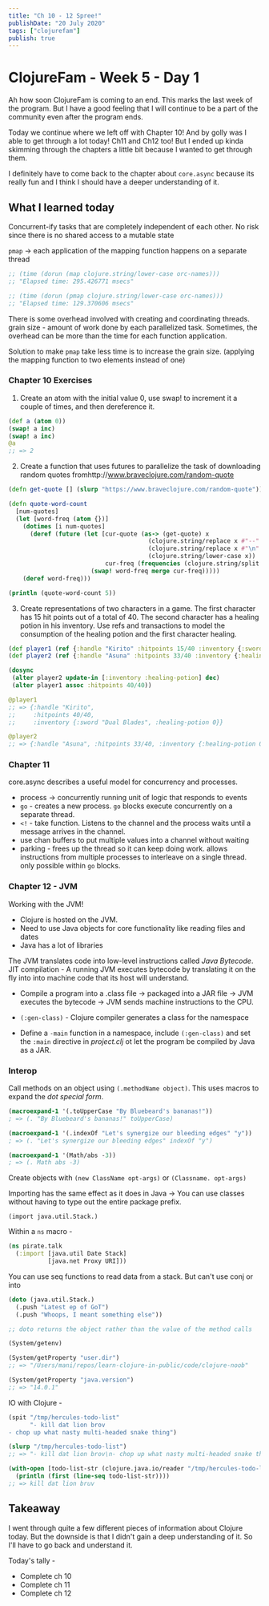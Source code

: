 ```yaml
---
title: "Ch 10 - 12 Spree!"
publishDate: "20 July 2020"
tags: ["clojurefam"]
publish: true
---
```


# ClojureFam - Week 5 - Day 1

Ah how soon ClojureFam is coming to an end. This marks the last week of the program. But I have a good feeling that I will continue to be a part of the community even after the program ends.

Today we continue where we left off with Chapter 10! And by golly was I able to get through a lot today! Ch11 and Ch12 too! But I ended up kinda skimming through the chapters a little bit because I wanted to get through them.

I definitely have to come back to the chapter about `core.async` because its really fun and I think I should have a deeper understanding of it.

## What I learned today

Concurrent-ify tasks that are completely independent of each other.
No risk since there is no shared access to a mutable state

`pmap` -> each application of the mapping function happens on a separate thread

```clojure
;; (time (dorun (map clojure.string/lower-case orc-names)))
;; "Elapsed time: 295.426771 msecs"

;; (time (dorun (pmap clojure.string/lower-case orc-names)))
;; "Elapsed time: 129.370606 msecs"
```

There is some overhead involved with creating and coordinating threads.
grain size - amount of work done by each parallelized task. Sometimes, the overhead can be more than the time for each function application.

Solution to make `pmap` take less time is to increase the grain size. (applying the mapping function to two elements instead of one)

### Chapter 10 Exercises

1. Create an atom with the initial value 0, use swap! to increment it a couple of times, and then dereference it.

```clojure
(def a (atom 0))
(swap! a inc)
(swap! a inc)
@a
;; => 2
```

2. Create a function that uses futures to parallelize the task of downloading random quotes fromhttp://www.braveclojure.com/random-quote

```clojure
(defn get-quote [] (slurp "https://www.braveclojure.com/random-quote"))

(defn quote-word-count
  [num-quotes]
  (let [word-freq (atom {})]
    (dotimes [i num-quotes]
      (deref (future (let [cur-quote (as-> (get-quote) x
                                       (clojure.string/replace x #"--" "")
                                       (clojure.string/replace x #"\n" "")
                                       (clojure.string/lower-case x))
                           cur-freq (frequencies (clojure.string/split cur-quote #" "))]
                       (swap! word-freq merge cur-freq)))))
    (deref word-freq)))

(println (quote-word-count 5))
```

3. Create representations of two characters in a game. The first character has 15 hit points out of a total of 40. The second character has a healing potion in his inventory. Use refs and transactions to model the consumption of the healing potion and the first character healing.

```clojure
(def player1 (ref {:handle "Kirito" :hitpoints 15/40 :inventory {:sword "Dual Blades" :healing-potion 0}}))
(def player2 (ref {:handle "Asuna" :hitpoints 33/40 :inventory {:healing-potion 1}}))

(dosync
 (alter player2 update-in [:inventory :healing-potion] dec)
 (alter player1 assoc :hitpoints 40/40))

@player1
;; => {:handle "Kirito",
;;     :hitpoints 40/40,
;;     :inventory {:sword "Dual Blades", :healing-potion 0}}

@player2
;; => {:handle "Asuna", :hitpoints 33/40, :inventory {:healing-potion 0}}
```

### Chapter 11

core.async describes a useful model for concurrency and processes.

* process -> concurrently running unit of logic that responds to events
* `go` - creates a new process. `go` blocks execute concurrently on a separate thread.
* `<!` - take function. Listens to the channel and the process waits until a message arrives in the channel.
* use chan buffers to put multiple values into a channel without waiting
* parking - frees up the thread so it can keep doing work. allows instructions from multiple processes to interleave on a single thread. only possible within `go` blocks.

### Chapter 12 - JVM

Working with the JVM!

* Clojure is hosted on the JVM.
* Need to use Java objects for core functionality like reading files and dates
* Java has a lot of libraries

The JVM translates code into low-level instructions called *Java Bytecode*. 
JIT compilation - A running JVM executes bytecode by translating it on the fly into into machine code that its host will understand.

* Compile a program into a .class file -> packaged into a JAR file -> JVM executes the bytecode -> JVM sends machine instructions to the CPU.

* `(:gen-class)` - Clojure compiler generates a class for the namespace
* Define a `-main` function in a namespace, include `(:gen-class)` and set the `:main` directive in *project.clj* ot let the program be compiled by Java as a JAR.

### Interop

Call methods on an object using `(.methodName object)`. This uses macros to expand the *dot special form*.

```clojure
(macroexpand-1 '(.toUpperCase "By Bluebeard's bananas!"))
; => (. "By Bluebeard's bananas!" toUpperCase)

(macroexpand-1 '(.indexOf "Let's synergize our bleeding edges" "y"))
; => (. "Let's synergize our bleeding edges" indexOf "y")

(macroexpand-1 '(Math/abs -3))
; => (. Math abs -3)
```

Create objects with `(new ClassName opt-args)` or `(Classname. opt-args)`

Importing has the same effect as it does in Java -> You can use classes without having to type out the entire package prefix.

`(import java.util.Stack.)`

Within a `ns` macro - 

```clojure
(ns pirate.talk
  (:import [java.util Date Stack]
           [java.net Proxy URI]))
```

You can use seq functions to read data from a stack. But can't use conj or into

```clojure
(doto (java.util.Stack.)
  (.push "Latest ep of GoT")
  (.push "Whoops, I meant something else"))

;; doto returns the object rather than the value of the method calls

(System/getenv)

(System/getProperty "user.dir")
;; => "/Users/mani/repos/learn-clojure-in-public/code/clojure-noob"

(System/getProperty "java.version")
;; => "14.0.1"
```

IO with Clojure - 

```clojure
(spit "/tmp/hercules-todo-list"
      "- kill dat lion brov
- chop up what nasty multi-headed snake thing")

(slurp "/tmp/hercules-todo-list")
;; => "- kill dat lion brov\n- chop up what nasty multi-headed snake thing"

(with-open [todo-list-str (clojure.java.io/reader "/tmp/hercules-todo-list")]
  (println (first (line-seq todo-list-str))))
;; => kill dat lion bruv
```

## Takeaway

I went through quite a few different pieces of information about Clojure today. But the downside is that I didn't gain a deep understanding of it. So I'll have to go back and understand it.

Today's tally - 
* Complete ch 10
* Complete ch 11
* Complete ch 12
